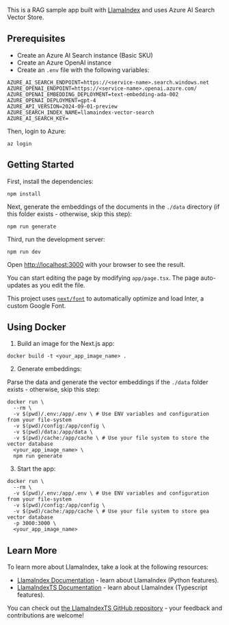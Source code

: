 This is a RAG sample app built with [LlamaIndex](https://www.llamaindex.ai/) and uses Azure AI Search Vector Store.

## Prerequisites

- Create an Azure AI Search instance (Basic SKU)
- Create an Azure OpenAI instance
- Create an `.env` file with the following variables:

```
AZURE_AI_SEARCH_ENDPOINT=https://<service-name>.search.windows.net
AZURE_OPENAI_ENDPOINT=https://<service-name>.openai.azure.com/
AZURE_OPENAI_EMBEDDING_DEPLOYMENT=text-embedding-ada-002
AZURE_OPENAI_DEPLOYMENT=gpt-4
AZURE_API_VERSION=2024-09-01-preview
AZURE_SEARCH_INDEX_NAME=llamaindex-vector-search
AZURE_AI_SEARCH_KEY=
```

Then, login to Azure:

```
az login
```

## Getting Started

First, install the dependencies:

```
npm install
```

Next, generate the embeddings of the documents in the `./data` directory (if this folder exists - otherwise, skip this step):

```
npm run generate
```

Third, run the development server:

```
npm run dev
```

Open [http://localhost:3000](http://localhost:3000) with your browser to see the result.

You can start editing the page by modifying `app/page.tsx`. The page auto-updates as you edit the file.

This project uses [`next/font`](https://nextjs.org/docs/basic-features/font-optimization) to automatically optimize and load Inter, a custom Google Font.

## Using Docker

1. Build an image for the Next.js app:

```
docker build -t <your_app_image_name> .
```

2. Generate embeddings:

Parse the data and generate the vector embeddings if the `./data` folder exists - otherwise, skip this step:

```
docker run \
  --rm \
  -v $(pwd)/.env:/app/.env \ # Use ENV variables and configuration from your file-system
  -v $(pwd)/config:/app/config \
  -v $(pwd)/data:/app/data \
  -v $(pwd)/cache:/app/cache \ # Use your file system to store the vector database
  <your_app_image_name> \
  npm run generate
```

3. Start the app:

```
docker run \
  --rm \
  -v $(pwd)/.env:/app/.env \ # Use ENV variables and configuration from your file-system
  -v $(pwd)/config:/app/config \
  -v $(pwd)/cache:/app/cache \ # Use your file system to store gea vector database
  -p 3000:3000 \
  <your_app_image_name>
```

## Learn More

To learn more about LlamaIndex, take a look at the following resources:

- [LlamaIndex Documentation](https://docs.llamaindex.ai) - learn about LlamaIndex (Python features).
- [LlamaIndexTS Documentation](https://ts.llamaindex.ai) - learn about LlamaIndex (Typescript features).

You can check out [the LlamaIndexTS GitHub repository](https://github.com/run-llama/LlamaIndexTS) - your feedback and contributions are welcome!
